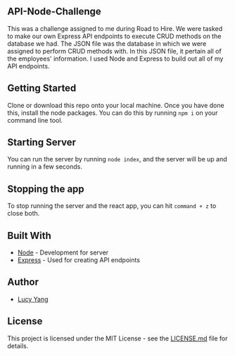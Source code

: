 ## API-Node-Challenge

This was a challenge assigned to me during Road to Hire. We were tasked to make our own Express API endpoints to execute CRUD methods on the database we had. The JSON file was the database in which we were assigned to perform CRUD methods with. In this JSON file, it pertain all of the employees' information. I used Node and Express to build out all of my API endpoints.

## Getting Started

Clone or download this repo onto your local machine. Once you have done this, install the node packages. You can do this by running ```npm i``` on your command line tool.

## Starting Server

You can run the server by running ```node index```, and the server will be up and running in a few seconds.

## Stopping the app

To stop running the server and the react app, you can hit ```command + z``` to close both.

## Built With

* [Node](https://github.com/nodejs/nodejs.org) - Development for server
* [Express](https://github.com/expressjs/express) - Used for creating API endpoints 

## Author

* [Lucy Yang](https://github.com/l-yang-05)


## License

This project is licensed under the MIT License - see the [LICENSE.md](LICENSE.md) file for details.
